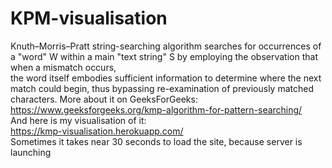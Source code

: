 # KPM-visualisation
Knuth–Morris–Pratt string-searching algorithm searches for occurrences of a "word" W within a main "text string" S by employing the observation that when a mismatch occurs, \
the word itself embodies sufficient information to determine where the next match could begin, thus bypassing re-examination of previously matched characters.
More about it on GeeksForGeeks: https://www.geeksforgeeks.org/kmp-algorithm-for-pattern-searching/ \
And here is my visualisation of it:\
https://kmp-visualisation.herokuapp.com/  \
Sometimes it takes near 30 seconds to load the site, because server is launching
